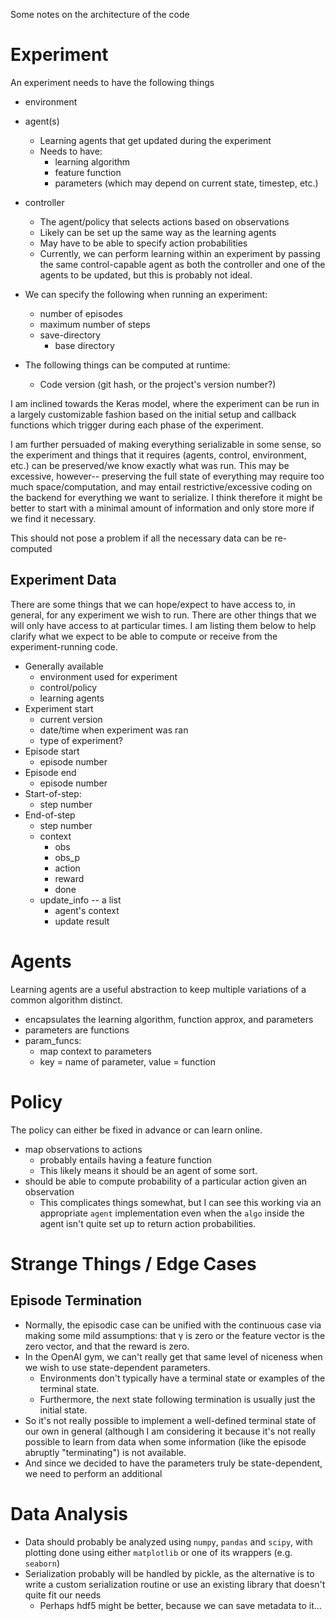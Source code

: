 Some notes on the architecture of the code


# Experiment

An experiment needs to have the following things

- environment
- agent(s)
    + Learning agents that get updated during the experiment
    + Needs to have:
        * learning algorithm
        * feature function
        * parameters (which may depend on current state, timestep, etc.)
- controller
    + The agent/policy that selects actions based on observations
    + Likely can be set up the same way as the learning agents
    + May have to be able to specify action probabilities
    + Currently, we can perform learning within an experiment by passing the same control-capable agent as both the controller and one of the agents to be updated, but this is probably not ideal.

- We can specify the following when running an experiment:
    * number of episodes
    * maximum number of steps
    * save-directory
        + base directory

- The following things can be computed at runtime:
    + Code version (git hash, or the project's version number?)

I am inclined towards the Keras model, where the experiment can be run in a largely customizable fashion based on the initial setup and callback functions which trigger during each phase of the experiment.

I am further persuaded of making everything serializable in some sense, so the experiment and things that it requires (agents, control, environment, etc.) can be preserved/we know exactly what was run.
This may be excessive, however-- preserving the full state of everything may require too much space/computation, and may entail restrictive/excessive coding on the backend for everything we want to serialize.
I think therefore it might be better to start with a minimal amount of information and only store more if we find it necessary.

This should not pose a problem if all the necessary data can be re-computed

## Experiment Data

There are some things that we can hope/expect to have access to, in general, for any experiment we wish to run.
There are other things that we will only have access to at particular times.
I am listing them below to help clarify what we expect to be able to compute or receive from the experiment-running code.

- Generally available
    - environment used for experiment
    - control/policy
    - learning agents
- Experiment start
    - current version
    - date/time when experiment was ran
    - type of experiment?
- Episode start
    + episode number
- Episode end
    + episode number
- Start-of-step:
    + step number
- End-of-step
    + step number
    + context
        * obs
        * obs_p
        * action
        * reward
        * done
    + update_info -- a list
        * agent's context
        * update result

# Agents

Learning agents are a useful abstraction to keep multiple variations of a common algorithm distinct.

- encapsulates the learning algorithm, function approx, and parameters
- parameters are functions
- param_funcs:
    - map context to parameters
    - key = name of parameter, value = function

# Policy

The policy can either be fixed in advance or can learn online. 

- map observations to actions
    - probably entails having a feature function
    - This likely means it should be an agent of some sort.
- should be able to compute probability of a particular action given an observation
    + This complicates things somewhat, but I can see this working via an appropriate `agent` implementation even when the `algo` inside the agent isn't quite set up to return action probabilities.


# Strange Things / Edge Cases

## Episode Termination

- Normally, the episodic case can be unified with the continuous case via making some mild assumptions: that γ is zero or the feature vector is the zero vector, and that the reward is zero.
- In the OpenAI gym, we can't really get that same level of niceness when we wish to use state-dependent parameters.
    - Environments don't typically have a terminal state or examples of the terminal state. 
    - Furthermore, the next state following termination is usually just the initial state. 
- So it's not really possible to implement a well-defined terminal state of our own in general (although I am considering it because it's not really possible to learn from data when some information (like the episode abruptly "terminating") is not available.
- And since we decided to have the parameters truly be state-dependent, we need to perform an additional

# Data Analysis

- Data should probably be analyzed using `numpy`, `pandas` and `scipy`, with plotting done using either `matplotlib` or one of its wrappers (e.g. `seaborn`)
- Serialization probably will be handled by pickle, as the alternative is to write a custom serialization routine or use an existing library that doesn't quite fit our needs
    + Perhaps hdf5 might be better, because we can save metadata to it... 


